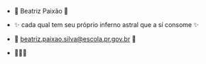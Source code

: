 
- :crown: Beatriz Paixão :crown:

- :sparkles: cada qual tem seu próprio inferno astral que a sí consome :sparkles:

- :dizzy: beatriz.paixao.silva@escola.pr.gov.br :dizzy:

- :nazar_amulet::mushroom::herb:
